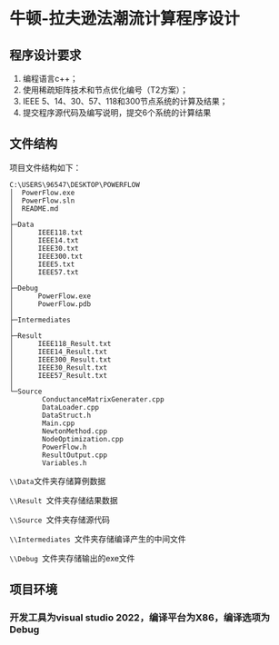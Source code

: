 # 牛顿-拉夫逊法潮流计算程序设计

## 程序设计要求

1. 编程语言c++；
2. 使用稀疏矩阵技术和节点优化编号（T2方案）；
3. IEEE 5、14、30、57、118和300节点系统的计算及结果；
4. 提交程序源代码及编写说明，提交6个系统的计算结果

## 文件结构
项目文件结构如下：

```
C:\USERS\96547\DESKTOP\POWERFLOW
│  PowerFlow.exe
│  PowerFlow.sln
│  README.md
│  
├─Data
│      IEEE118.txt
│      IEEE14.txt
│      IEEE30.txt
│      IEEE300.txt
│      IEEE5.txt
│      IEEE57.txt
│      
├─Debug
│      PowerFlow.exe
│      PowerFlow.pdb
│      
├─Intermediates
│          
├─Result
│      IEEE118_Result.txt
│      IEEE14_Result.txt
│      IEEE300_Result.txt
│      IEEE30_Result.txt
│      IEEE57_Result.txt
│      
└─Source
        ConductanceMatrixGenerater.cpp
        DataLoader.cpp
        DataStruct.h
        Main.cpp
        NewtonMethod.cpp
        NodeOptimization.cpp
        PowerFlow.h
        ResultOutput.cpp
        Variables.h
```
```\\Data```文件夹存储算例数据

```\\Result ```文件夹存储结果数据

```\\Source ```文件夹存储源代码

```\\Intermediates ```文件夹存储编译产生的中间文件

```\\Debug ```文件夹存储输出的exe文件

## 项目环境

### 开发工具为visual studio 2022，编译平台为X86，编译选项为Debug
